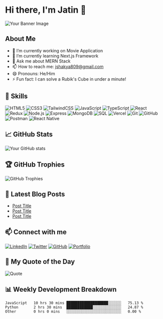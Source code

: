 # Hi there, I'm Jatin 👋

![Your Banner Image](https://jatin-shakya.vercel.app/DSC_2205.JPG)

## About Me

- 🔭 I’m currently working on Movie Application
- 🌱 I’m currently learning Next.js Framework
- 💬 Ask me about MERN Stack
- 📫 How to reach me: jshakya809@gmail.com
- 😄 Pronouns: He/Him
- ⚡ Fun fact: I can solve a Rubik's Cube in under a minute!
  
## 🚀 Skills

![HTML5](https://img.shields.io/badge/-HTML5-E34F26?style=flat&logo=html5&logoColor=white)
![CSS3](https://img.shields.io/badge/-CSS3-1572B6?style=flat&logo=css3&logoColor=white)
![TailwindCSS](https://img.shields.io/badge/-TailwindCSS-38B2AC?style=flat&logo=tailwind-css&logoColor=white)
![JavaScript](https://img.shields.io/badge/-JavaScript-F7DF1E?style=flat&logo=javascript&logoColor=black)
![TypeScript](https://img.shields.io/badge/-TypeScript-007ACC?style=flat&logo=typescript&logoColor=white)
![React](https://img.shields.io/badge/-React-61DAFB?style=flat&logo=react&logoColor=black)
![Redux](https://img.shields.io/badge/-Redux-764ABC?style=flat&logo=redux&logoColor=white)
![Node.js](https://img.shields.io/badge/-Node.js-339933?style=flat&logo=node.js&logoColor=white)
![Express](https://img.shields.io/badge/-Express-000000?style=flat&logo=express&logoColor=white)
![MongoDB](https://img.shields.io/badge/-MongoDB-47A248?style=flat&logo=mongodb&logoColor=white)
![SQL](https://img.shields.io/badge/-SQL-4479A1?style=flat&logo=sql&logoColor=white)
![Vercel](https://img.shields.io/badge/-Vercel-000000?style=flat&logo=vercel&logoColor=white)
![Git](https://img.shields.io/badge/-Git-F05032?style=flat&logo=git&logoColor=white)
![GitHub](https://img.shields.io/badge/-GitHub-181717?style=flat&logo=github&logoColor=white)
![Postman](https://img.shields.io/badge/-Postman-FF6C37?style=flat&logo=postman&logoColor=white)
![React Native](https://img.shields.io/badge/-React%20Native-61DAFB?style=flat&logo=react&logoColor=black)


## 📈 GitHub Stats

![Your GitHub stats](https://github-readme-stats.vercel.app/api?username=yourusername&show_icons=true&hide_border=true&theme=radical)

## 🏆 GitHub Trophies

![GitHub Trophies](https://github-profile-trophy.vercel.app/?username=yourusername&theme=radical)

## 📝 Latest Blog Posts

<!-- BLOG-POST-LIST:START -->
- [Post Title](https://yourblog.com/post-url)
- [Post Title](https://yourblog.com/post-url)
- [Post Title](https://yourblog.com/post-url)
<!-- BLOG-POST-LIST:END -->

## 📫 Connect with me

[![LinkedIn](https://img.shields.io/badge/-LinkedIn-0077B5?style=flat&logo=linkedin&logoColor=white)](https://linkedin.com/in/yourusername)
[![Twitter](https://img.shields.io/badge/-Twitter-1DA1F2?style=flat&logo=twitter&logoColor=white)](https://twitter.com/yourusername)
[![GitHub](https://img.shields.io/badge/-GitHub-181717?style=flat&logo=github&logoColor=white)](https://github.com/yourusername)
[![Portfolio](https://img.shields.io/badge/-Portfolio-000000?style=flat&logo=github-pages&logoColor=white)](https://yourportfolio.com)

## 💬 My Quote of the Day

![Quote](https://quotes-github-readme.vercel.app/api?type=horizontal&theme=radical)

## 📊 Weekly Development Breakdown

<!--START_SECTION:waka-->
```text
JavaScript   10 hrs 30 mins ███████████████████░░░░░░   75.13 %
Python       2 hrs 30 mins  ████████████░░░░░░░░░░░░░   24.87 %
Other        0 hrs 0 mins   ░░░░░░░░░░░░░░░░░░░░░░░░░   0.00 %
